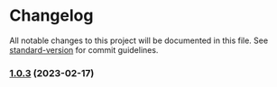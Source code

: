 # Changelog

All notable changes to this project will be documented in this file. See [standard-version](https://github.com/conventional-changelog/standard-version) for commit guidelines.

### [1.0.3](https://github.com/OperationMonkey/common-core-js/compare/tsconfig-core/v1.0.2...tsconfig-core/v1.0.3) (2023-02-17)
